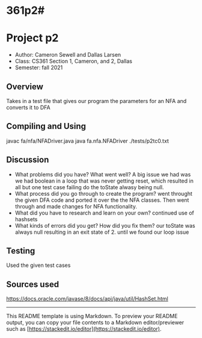 # 361p2#
# Project p2

* Author: Cameron Sewell and Dallas Larsen
* Class: CS361 Section 1, Cameron, and 2, Dallas
* Semester: fall 2021

## Overview

Takes in a test file that gives our program the parameters for an NFA and converts it to DFA

## Compiling and Using
javac fa/nfa/NFADriver.java
java fa.nfa.NFADriver ./tests/p2tc0.txt

## Discussion

  * What problems did you have? What went well?
      A big issue we had was we had boolean in a loop that was never getting reset, which resulted in all but one test case failing do the toState alwasy being null.
  * What process did you go through to create the program?
      went throught the given DFA code and ported it over the the NFA classes. Then went through and made changes for NFA functionality.
  * What did you have to research and learn on your own?
     continued use of hashsets
  * What kinds of errors did you get? How did you fix them?
      our toState was always null resulting in an exit state of 2. until we found our loop issue

## Testing

Used the given test cases


## Sources used
https://docs.oracle.com/javase/8/docs/api/java/util/HashSet.html

----------
This README template is using Markdown. To preview your README output, you can copy your file contents to a Markdown editor/previewer such as [https://stackedit.io/editor](https://stackedit.io/editor).
